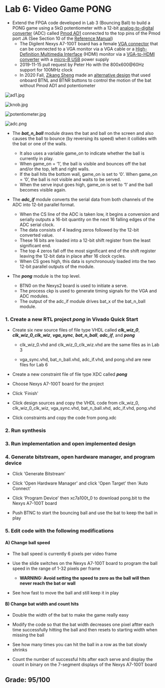 # Lab 6: Video Game PONG

* Extend the FPGA code developed in Lab 3 (Bouncing Ball) to build a PONG game using a 5k&Omega; potentiometer with a 12-bit [analog-to-digital converter](https://en.wikipedia.org/wiki/Analog-to-digital_converter) (ADC) called [Pmod AD1](https://store.digilentinc.com/pmod-ad1-two-12-bit-a-d-inputs/) connected to the top pins of the Pmod port JA (See Section 10 of the [Reference Manual](https://reference.digilentinc.com/_media/reference/programmable-logic/nexys-a7/nexys-a7_rm.pdf))
  * The Digilent Nexys A7-100T board has a female [VGA connector](https://en.wikipedia.org/wiki/VGA_connector) that can be connected to a VGA monitor via a VGA cable or a [High-Definition Multimedia Interface](https://en.wikipedia.org/wiki/HDMI) (HDMI) monitor via a [VGA-to-HDMI converter](https://www.ventioncable.com/product/vga-to-hdmi-converter/) with a [micro-B USB](https://en.wikipedia.org/wiki/USB_hardware) power supply
  * 2019-11-15 pull request by Peter Ho with the 800x600@60Hz support for 100MHz clock
  * In 2020 Fall, [Zikang Sheng](https://github.com/karlsheng99/CPE487_dsd/tree/master/lab/lab%206) made an [alternative design](https://github.com/kevinwlu/dsd/tree/master/Nexys-A7/Lab-6/Alternative) that used onboard BTNL and BTNR buttons to control the motion of the bat without Pmod AD1 and potentiometer

![ad1.jpg](https://github.com/kevinwlu/dsd/blob/master/Nexys-A7/Lab-6/ad1.jpg)

![knob.jpg](https://github.com/kevinwlu/dsd/blob/master/Nexys-A7/Lab-6/knob.jpg)

![potentiometer.jpg](https://github.com/kevinwlu/dsd/blob/master/Nexys-A7/Lab-6/potentiometer.jpg)

![adc.png](https://github.com/kevinwlu/dsd/blob/master/Nexys-A7/Lab-6/adc.png)

* The **_bat_n_ball_** module draws the bat and ball on the screen and also causes the ball to bounce (by reversing its speed) when it collides with the bat or one of the walls.
  * It also uses a variable game_on to indicate whether the ball is currently in play.
  * When game_on = ‘1’, the ball is visible and bounces off the bat and/or the top, left and right walls.
  * If the ball hits the bottom wall, game_on is set to ‘0’. When game_on = ‘0’, the ball is not visible and waits to be served.
  * When the serve input goes high, game_on is set to ‘1’ and the ball becomes visible again.

* The **_adc_if_** module converts the serial data from both channels of the ADC into 12-bit parallel format.
  * When the CS line of the ADC is taken low, it begins a conversion and serially outputs a 16-bit quantity on the next 16 falling edges of the ADC serial clock.
  * The data consists of 4 leading zeros followed by the 12-bit converted value.
  * These 16 bits are loaded into a 12-bit shift register from the least significant end.
  * The top 4 zeros fall off the most significant end of the shift register leaving the 12-bit data in place after 16 clock cycles.
  * When CS goes high, this data is synchronously loaded into the two 12-bit parallel outputs of the module.

* The **_pong_** module is the top level.
  * BTN0 on the Nexys2 board is used to initiate a serve.
  * The process ckp is used to generate timing signals for the VGA and ADC modules.
  * The output of the adc_if module drives bat_x of the bat_n_ball module.

### 1. Create a new RTL project _pong_ in Vivado Quick Start

* Create six new source files of file type VHDL called **_clk_wiz_0_**, **_clk_wiz_0_clk_wiz_**, **_vga_sync_**, **_bat_n_ball_**, **_adc_if_**, and **_pong_**

  * clk_wiz_0.vhd and clk_wiz_0_clk_wiz.vhd are the same files as in Lab 3
  
  * vga_sync.vhd, bat_n_ball.vhd, adc_if.vhd, and pong.vhd are new files for Lab 6

* Create a new constraint file of file type XDC called **_pong_**

* Choose Nexys A7-100T board for the project

* Click 'Finish'

* Click design sources and copy the VHDL code from clk_wiz_0, clk_wiz_0_clk_wiz, vga_sync.vhd, bat_n_ball.vhd, adc_if.vhd, pong.vhd

* Click constraints and copy the code from pong.xdc

### 2. Run synthesis

### 3. Run implementation and open implemented design

### 4. Generate bitstream, open hardware manager, and program device

* Click 'Generate Bitstream'

* Click 'Open Hardware Manager' and click 'Open Target' then 'Auto Connect'

* Click 'Program Device' then xc7a100t_0 to download pong.bit to the Nexys A7-100T board

* Push BTNC to start the bouncing ball and use the bat to keep the ball in play

### 5. Edit code with the following modifications

#### A) Change ball speed

* The ball speed is currently 6 pixels per video frame

* Use the slide switches on the Nexys A7-100T board to program the ball speed in the range of 1-32 pixels per frame

  * **WARNING: Avoid setting the speed to zero as the ball will then never reach the bat or wall**

* See how fast to move the ball and still keep it in play

#### B) Change bat width and count hits

* Double the width of the bat to make the game really easy

* Modify the code so that the bat width decreases one pixel aftter each time successfully hitting the ball and then resets to
starting width when missing the ball

* See how many times you can hit the ball in a row as the bat slowly shrinks

* Count the number of successful hits after each serve and display the count in binary on the 7-segment displays of the Nexys A7-100T board

## Grade: 95/100
